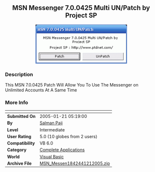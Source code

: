 ﻿<div align="center">

## MSN Messenger 7\.0\.0425 Multi UN/Patch by Project SP

<img src="PIC200512153513072.gif">
</div>

### Description

This MSN 7.0.0425 Patch Will Allow You To Use The Messenger on Unlimited Accounts At A Same Time
 
### More Info
 


<span>             |<span>
---                |---
**Submitted On**   |2005-01-21 05:19:00
**By**             |[Salman Paji](https://github.com/Planet-Source-Code/PSCIndex/blob/master/ByAuthor/salman-paji.md)
**Level**          |Intermediate
**User Rating**    |5.0 (10 globes from 2 users)
**Compatibility**  |VB 6\.0
**Category**       |[Complete Applications](https://github.com/Planet-Source-Code/PSCIndex/blob/master/ByCategory/complete-applications__1-27.md)
**World**          |[Visual Basic](https://github.com/Planet-Source-Code/PSCIndex/blob/master/ByWorld/visual-basic.md)
**Archive File**   |[MSN\_Messen1842441212005\.zip](https://github.com/Planet-Source-Code/salman-paji-msn-messenger-7-0-0425-multi-un-patch-by-project-sp__1-58409/archive/master.zip)








